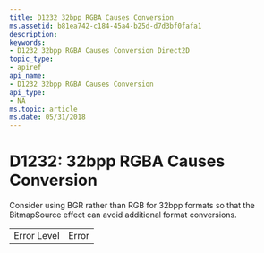 ```yaml
---
title: D1232 32bpp RGBA Causes Conversion
ms.assetid: b81ea742-c184-45a4-b25d-d7d3bf0fafa1
description: 
keywords:
- D1232 32bpp RGBA Causes Conversion Direct2D
topic_type:
- apiref
api_name:
- D1232 32bpp RGBA Causes Conversion
api_type:
- NA
ms.topic: article
ms.date: 05/31/2018
---
```


# D1232: 32bpp RGBA Causes Conversion

Consider using BGR rather than RGB for 32bpp formats so that the BitmapSource effect can avoid additional format conversions.



|             |       |
|-------------|-------|
| Error Level | Error |



 

 

 




